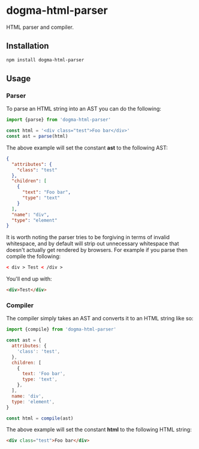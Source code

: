 # dogma-html-parser

HTML parser and compiler.

## Installation

```bash
npm install dogma-html-parser
```

## Usage

### Parser

To parse an HTML string into an AST you can do the following:

```js
import {parse} from 'dogma-html-parser'

const html = '<div class="test">Foo bar</div>'
const ast = parse(html)
```

The above example will set the constant **ast** to the following AST:

```json
{
  "attributes": {
    "class": "test"
  },
  "children": [
    {
      "text": "Foo bar",
      "type": "text"
    }
  ],
  "name": "div",
  "type": "element"
}
```

It is worth noting the parser tries to be forgiving in terms of invalid
whitespace, and by default will strip out unnecessary whitespace that doesn't
actually get rendered by browsers. For example if you parse then compile the
following:

```html
< div > Test < /div >
```

You'll end up with:

```html
<div>Test</div>
```

### Compiler

The compiler simply takes an AST and converts it to an HTML string like so:

```js
import {compile} from 'dogma-html-parser'

const ast = {
  attributes: {
    'class': 'test',
  },
  children: [
    {
      text: 'Foo bar',
      type: 'text',
    },
  ],
  name: 'div',
  type: 'element',
}

const html = compile(ast)
```

The above example will set the constant **html** to the following HTML string:

```html
<div class="test">Foo bar</div>
```

